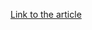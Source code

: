 [Link to the article](https://blog.trendmicro.com/trendlabs-security-intelligence/cybercriminals-use-malicious-memes-that-communicate-withmalware/)
